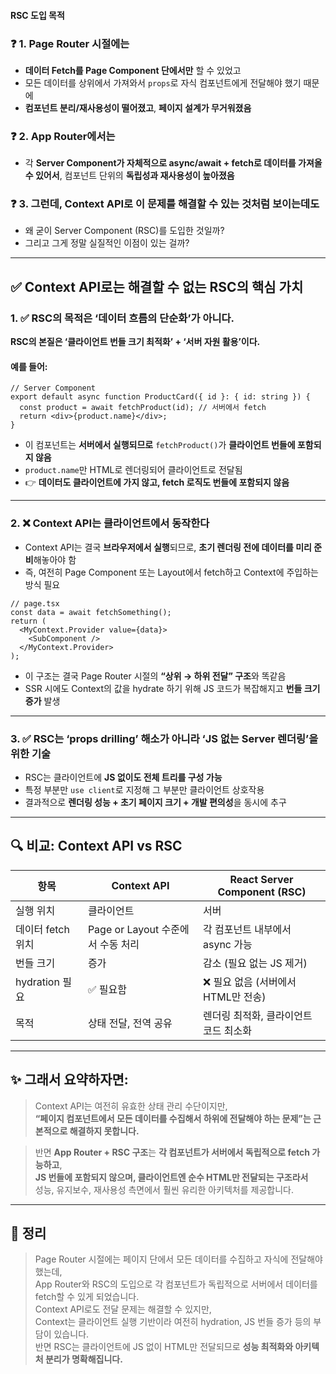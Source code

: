 #### RSC 도입 목적
### ❓ 1. Page Router 시절에는
- **데이터 Fetch를 Page Component 단에서만** 할 수 있었고
- 모든 데이터를 상위에서 가져와서 `props`로 자식 컴포넌트에게 전달해야 했기 때문에
- **컴포넌트 분리/재사용성이 떨어졌고**, **페이지 설계가 무거워졌음**
### ❓ 2. App Router에서는
- 각 **Server Component가 자체적으로 async/await + fetch로 데이터를 가져올 수 있어서**, 컴포넌트 단위의 **독립성과 재사용성이 높아졌음**
### ❓ 3. 그런데, **Context API로 이 문제를 해결할 수 있는 것처럼 보이는데도**
- 왜 굳이 Server Component (RSC)를 도입한 것일까?
- 그리고 그게 정말 실질적인 이점이 있는 걸까?

---

## ✅ Context API로는 해결할 수 없는 RSC의 핵심 가치
### 1. ✅ **RSC의 목적은 ‘데이터 흐름의 단순화’가 아니다.**
**RSC의 본질은 ‘클라이언트 번들 크기 최적화’ + ‘서버 자원 활용’이다.**
#### 예를 들어:
``` tsx
// Server Component
export default async function ProductCard({ id }: { id: string }) {
  const product = await fetchProduct(id); // 서버에서 fetch
  return <div>{product.name}</div>;
}
```

- 이 컴포넌트는 **서버에서 실행되므로** `fetchProduct()`가 **클라이언트 번들에 포함되지 않음**
- `product.name`만 HTML로 렌더링되어 클라이언트로 전달됨
- 👉 **데이터도 클라이언트에 가지 않고, fetch 로직도 번들에 포함되지 않음**
    
---

### 2. ❌ **Context API는 클라이언트에서 동작한다**
- Context API는 결국 **브라우저에서 실행**되므로, **초기 렌더링 전에 데이터를 미리 준비**해놓아야 함
- 즉, 여전히 Page Component 또는 Layout에서 fetch하고 Context에 주입하는 방식 필요

``` tsx
// page.tsx
const data = await fetchSomething();
return (
  <MyContext.Provider value={data}>
    <SubComponent />
  </MyContext.Provider>
);
```
- 이 구조는 결국 Page Router 시절의 **“상위 → 하위 전달” 구조**와 똑같음
- SSR 시에도 Context의 값을 hydrate 하기 위해 JS 코드가 복잡해지고 **번들 크기 증가** 발생
    
---

### 3. ✅ RSC는 ‘props drilling’ 해소가 아니라 ‘JS 없는 Server 렌더링’을 위한 기술
- RSC는 클라이언트에 **JS 없이도 전체 트리를 구성 가능**
- 특정 부분만 `use client`로 지정해 그 부분만 클라이언트 상호작용
- 결과적으로 **렌더링 성능 + 초기 페이지 크기 + 개발 편의성**을 동시에 추구
    
---
## 🔍 비교: Context API vs RSC

|항목|Context API|React Server Component (RSC)|
|---|---|---|
|실행 위치|클라이언트|서버|
|데이터 fetch 위치|Page or Layout 수준에서 수동 처리|각 컴포넌트 내부에서 async 가능|
|번들 크기|증가|감소 (필요 없는 JS 제거)|
|hydration 필요|✅ 필요함|❌ 필요 없음 (서버에서 HTML만 전송)|
|목적|상태 전달, 전역 공유|렌더링 최적화, 클라이언트 코드 최소화|

---

## ✨ 그래서 요약하자면:

> Context API는 여전히 유효한 상태 관리 수단이지만,  
> **“페이지 컴포넌트에서 모든 데이터를 수집해서 하위에 전달해야 하는 문제”는 근본적으로 해결하지 못합니다.**

> 반면 **App Router + RSC 구조**는 **각 컴포넌트가 서버에서 독립적으로 fetch 가능하고**,  
> **JS 번들에 포함되지 않으며, 클라이언트엔 순수 HTML만 전달되는 구조라서**  
> 성능, 유지보수, 재사용성 측면에서 훨씬 유리한 아키텍처를 제공합니다.

---
## 💬  정리

> Page Router 시절에는 페이지 단에서 모든 데이터를 수집하고 자식에 전달해야 했는데,  
> App Router와 RSC의 도입으로 각 컴포넌트가 독립적으로 서버에서 데이터를 fetch할 수 있게 되었습니다.  
> Context API로도 전달 문제는 해결할 수 있지만,  
> Context는 클라이언트 실행 기반이라 여전히 hydration, JS 번들 증가 등의 부담이 있습니다.  
> 반면 RSC는 클라이언트에 JS 없이 HTML만 전달되므로 **성능 최적화와 아키텍처 분리가 명확해집니다.**
